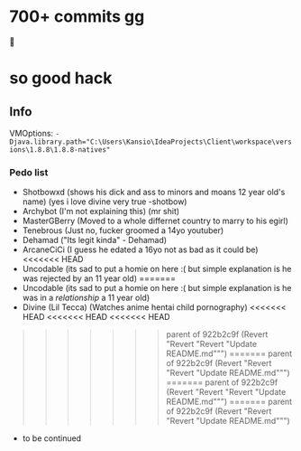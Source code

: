 # 700+ commits gg
:muscle:<br>

[//]: # (## code someone should implement)

[//]: # (```java)

[//]: # (Map<String, String> params = new HashMap<String, String>&#40;&#41;;)

[//]: # (    params.put&#40;"lastUpdate", "Date 2022/1/18 Time 11:45:44&"&#41;;)

[//]: # (    params.put&#40;"name", "test5"&#41;;)

[//]: # (    params.put&#40;"author", "tezers"&#41;;)

[//]: # (    Map<String, String> bParams = new HashMap<>&#40;&#41;;)

[//]: # (    bParams.put&#40;"data", "test"&#41;;)

[//]: # (    try { )

[//]: # (      System.out.println&#40;HttpUtil.postForm&#40;HttpUtil.appendQueryParams&#40;"https://sleekapi.realreset.repl.co/api/verifiedconfig", params&#41;, bParams, null&#41;&#41;;)

[//]: # (    } catch&#40;Exception e&#41; {)

[//]: # (     e.printStackTrace&#40;&#41;;)

[//]: # (   })

[//]: # (```)

# so good hack
## Info
VMOptions: `-Djava.library.path="C:\Users\Kansio\IdeaProjects\Client\workspace\versions\1.8.8\1.8.8-natives"`
### Pedo list  
- Shotbowxd (shows his dick and ass to minors and moans 12 year old's name) (yes i love divine very true -shotbow)
- Archybot (I'm not explaining this) (mr shit)
- MasterGBerry (Moved to a whole differnet country to marry to his egirl)
- Tenebrous (Just no, fucker groomed a 14yo youtuber)
- Dehamad ("Its legit kinda" - Dehamad) 
- ArcaneCiCi (I guess he edated a 16yo not as bad as it could be)
<<<<<<< HEAD
- Uncodable (its sad to put a homie on here :( but simple explanation is he was rejected by an 11 year old)
=======
- Uncodable (its sad to put a homie on here :( but simple explanation is he was in a _relationship_ a 11 year old)
- Divine (Lil Tecca) (Watches anime hentai child pornography)
<<<<<<< HEAD
<<<<<<< HEAD
<<<<<<< HEAD
>>>>>>> parent of 922b2c9f (Revert "Revert "Revert "Update README.md""")
=======
>>>>>>> parent of 922b2c9f (Revert "Revert "Revert "Update README.md""")
=======
>>>>>>> parent of 922b2c9f (Revert "Revert "Revert "Update README.md""")
=======
>>>>>>> parent of 922b2c9f (Revert "Revert "Revert "Update README.md""")
- to be continued 

